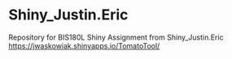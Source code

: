 # Shiny_Justin.Eric
Repository for BIS180L Shiny Assignment from Shiny_Justin.Eric
https://jwaskowiak.shinyapps.io/TomatoTool/
